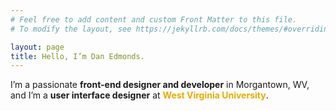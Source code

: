 ```yaml
---
# Feel free to add content and custom Front Matter to this file.
# To modify the layout, see https://jekyllrb.com/docs/themes/#overriding-theme-defaults

layout: page
title: Hello, I’m Dan Edmonds.
---
```

I’m a passionate <strong>front-end designer and developer</strong> in Morgantown, WV, and I’m a <strong>user interface designer</strong> at <strong style="color: #eaaa00;">West Virginia University</strong>.
